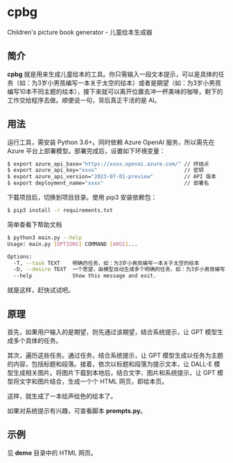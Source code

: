 # cpbg
Children's picture book generator - 儿童绘本生成器

## 简介

**cpbg** 就是用来生成儿童绘本的工具。你只需输入一段文本提示，可以是具体的任务（如：为3岁小男孩编写一本关于太空的绘本）或者是期望（如：为3岁小男孩编写10本不同主题的绘本），接下来就可以离开位置去冲一杯美味的咖啡，剩下的工作交给程序去做。顺便说一句，背后真正干活的是 AI。

## 用法

运行工具，需安装 Python 3.6+。同时依赖 Azure OpenAI 服务，所以需先在 Azure 平台上部署模型。部署完成后，设置如下环境变量：

```bash
$ export azure_api_base="https://xxxx.openai.azure.com/" // 终结点
$ export azure_api_key="xxxx"                            // 密钥
$ export azure_api_version="2023-07-01-preview"          // API 版本
$ export deployment_name="xxxx"                          // 部署名
```

下载项目后，切换到项目目录。使用 pip3 安装依赖包：

```bash
$ pip3 install -r requirements.txt
```

简单查看下帮助文档

```bash
$ python3 main.py --help
Usage: main.py [OPTIONS] COMMAND [ARGS]...

Options:
  -T, --task TEXT    明确的任务，如：为3岁小男孩编写一本关于太空的绘本
  -D, --desire TEXT  一个愿望，由模型自动生成多个明确的任务，如：为3岁小男孩编写10本不同主题的绘本
  --help             Show this message and exit.
```

就是这样，赶快试试吧。

## 原理

首先，如果用户输入的是期望，则先通过该期望，结合系统提示，让 GPT 模型生成多个具体的任务。

其次，遍历这些任务。通过任务，结合系统提示，让 GPT 模型生成以任务为主题的内容，包括标题和段落。接着，依次以标题和段落为提示文本，让 DALL-E 模型生成相关图片。将图片下载到本地后，结合文字、图片和系统提示，让 GPT 模型将文字和图片结合，生成一个个 HTML 网页，即绘本页。

这样，就生成了一本绘声绘色的绘本了。

如果对系统提示有兴趣，可查看脚本 **prompts.py**。

## 示例

见 **demo** 目录中的 HTML 网页。
